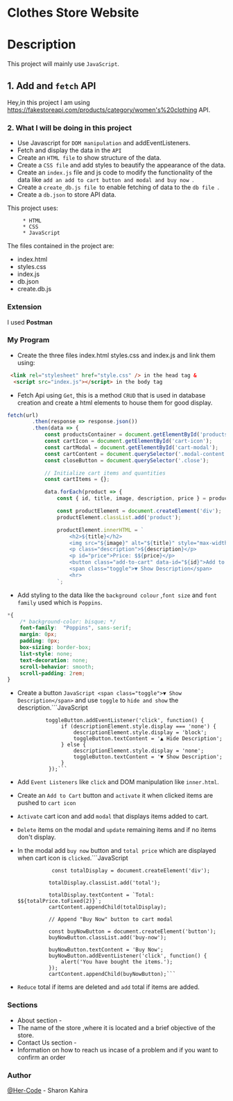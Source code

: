 # Clothes Store Website

# Description

This project will mainly use `JavaScript`.

## 1. Add and `fetch` API

Hey,in this project I am using 
 https://fakestoreapi.com/products/category/women's%20clothing  API.


 ### 2. What I will be doing in this project

- Use Javascript for `DOM manipulation` and addEventListeners.
- Fetch and display the data in the `API`
- Create an `HTML file` to show structure of the data.
- Create a `CSS file` and add styles to beautify the appearance of the data.
- Create an `index.js` file and js code to modify the functionality of the data like `add an add to cart button and modal and buy now `.
- Create a `create_db.js file `to enable fetching of data to the `db file `.
- Create a `db.json` to store API data.


This project uses:

         * HTML
         * CSS
         * JavaScript

The files contained in the project are:

- index.html
- styles.css
- index.js
- db.json
- create.db.js

### Extension

I used **Postman**

### My Program 

* Create the three files index.html styles.css and index.js and link them using:

```html
 <link rel="stylesheet" href="style.css" /> in the head tag &
  <script src="index.js"></script> in the body tag
  ```

* Fetch Api using `Get`, this is a method `CRUD` that is used in database creation and create a html elements to house them for good display.
```JavaScript
fetch(url)
        .then(response => response.json())
        .then(data => {
            const productsContainer = document.getElementById('products-container');
            const cartIcon = document.getElementById('cart-icon');
            const cartModal = document.getElementById('cart-modal');
            const cartContent = document.querySelector('.modal-content');
            const closeButton = document.querySelector('.close');

            // Initialize cart items and quantities
            const cartItems = {};

            data.forEach(product => {
                const { id, title, image, description, price } = product;

                const productElement = document.createElement('div');
                productElement.classList.add('product');

                productElement.innerHTML = `
                    <h2>${title}</h2>
                    <img src="${image}" alt="${title}" style="max-width: 100px;">
                    <p class="description">${description}</p>
                    <p id="price">Price: $${price}</p>
                    <button class="add-to-cart" data-id="${id}">Add to Cart</button>
                    <span class="toggle">▼ Show Description</span>
                    <hr>
                `;
```
* Add styling to the data like the `background colour` ,`font size` and `font family` used which is `Poppins`.
```css
*{ 
    /* background-color: bisque; */
    font-family:  "Poppins", sans-serif;
    margin: 0px;
    padding: 0px;
    box-sizing: border-box;
    list-style: none;
    text-decoration: none;
    scroll-behavior: smooth;
    scroll-padding: 2rem;
}

```

* Create a button ```JavaScript <span class="toggle">▼ Show Description</span>``` and use `toggle` to `hide and show` the description.```JavaScript

               toggleButton.addEventListener('click', function() { 
                    if (descriptionElement.style.display === 'none') {
                        descriptionElement.style.display = 'block';
                        toggleButton.textContent = '▲ Hide Description';
                    } else {
                        descriptionElement.style.display = 'none';
                        toggleButton.textContent = '▼ Show Description';
                    }
                });```

* Add `Event Listeners` like `click` and DOM manipulation like `inner.html`.

* Create an `Add to Cart` button and `activate` it when clicked items are pushed to `cart icon`

* `Activate` cart icon and add `modal` that displays items added to cart.

* `Delete` items on the modal and `update` remaining items and if no items don't display.

* In the modal add `buy now` button and `total price` which are displayed when cart icon is `clicked`.```JavaScript

                 const totalDisplay = document.createElement('div');

                totalDisplay.classList.add('total');

                totalDisplay.textContent = `Total: $${totalPrice.toFixed(2)}`;
                cartContent.appendChild(totalDisplay);

                // Append "Buy Now" button to cart modal

                const buyNowButton = document.createElement('button');
                buyNowButton.classList.add('buy-now');

                buyNowButton.textContent = 'Buy Now';
                buyNowButton.addEventListener('click', function() {
                    alert('You have bought the items.');
                });
                cartContent.appendChild(buyNowButton);```
            


* `Reduce` total if items are deleted and `add` total if items are added.
### Sections
* About section -
* The name of the store ,where it is located and a brief objective of the store.
* Contact Us section -
* Information on how to reach us incase of a problem and if you want to confirm an order

### Author

[@Her-Code](https://github.com/Her-Code) - Sharon Kahira
